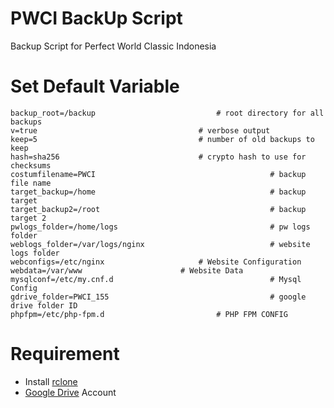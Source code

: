 # PWCI BackUp Script
Backup Script for Perfect World Classic Indonesia

# Set Default Variable
```
backup_root=/backup			                  # root directory for all backups
v=true					                  # verbose output
keep=5					                  # number of old backups to keep
hash=sha256				                  # crypto hash to use for checksums
costumfilename=PWCI                                       # backup file name
target_backup=/home                                       # backup target
target_backup2=/root                                      # backup target 2
pwlogs_folder=/home/logs                                  # pw logs folder
weblogs_folder=/var/logs/nginx                            # website logs folder
webconfigs=/etc/nginx					  # Website Configuration
webdata=/var/www					  # Website Data
mysqlconf=/etc/my.cnf.d                                   # Mysql Config
gdrive_folder=PWCI_155                                    # google drive folder ID
phpfpm=/etc/php-fpm.d				          # PHP FPM CONFIG
```

# Requirement
- Install [rclone](https://rclone.org)
- [Google Drive](https://drive.google.com/) Account
